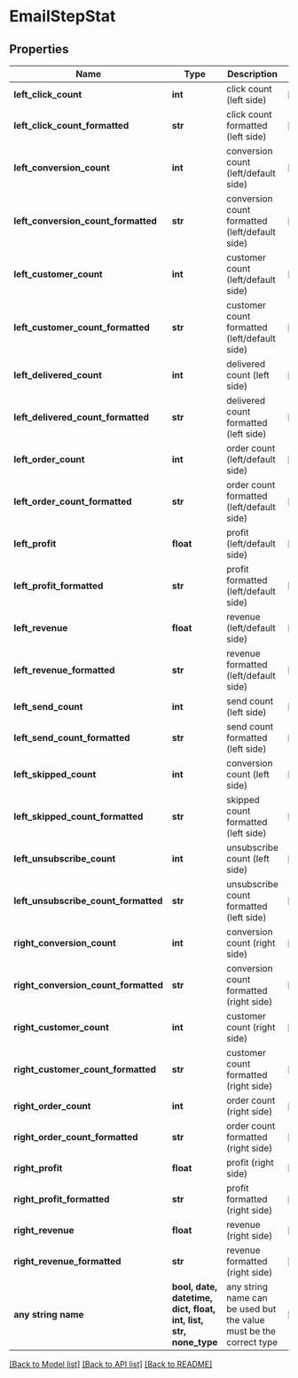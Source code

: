 # EmailStepStat


## Properties
Name | Type | Description | Notes
------------ | ------------- | ------------- | -------------
**left_click_count** | **int** | click count (left side) | [optional] 
**left_click_count_formatted** | **str** | click count formatted (left side) | [optional] 
**left_conversion_count** | **int** | conversion count (left/default side) | [optional] 
**left_conversion_count_formatted** | **str** | conversion count formatted (left/default side) | [optional] 
**left_customer_count** | **int** | customer count (left/default side) | [optional] 
**left_customer_count_formatted** | **str** | customer count formatted (left/default side) | [optional] 
**left_delivered_count** | **int** | delivered count (left side) | [optional] 
**left_delivered_count_formatted** | **str** | delivered count formatted (left side) | [optional] 
**left_order_count** | **int** | order count (left/default side) | [optional] 
**left_order_count_formatted** | **str** | order count formatted (left/default side) | [optional] 
**left_profit** | **float** | profit (left/default side) | [optional] 
**left_profit_formatted** | **str** | profit formatted (left/default side) | [optional] 
**left_revenue** | **float** | revenue (left/default side) | [optional] 
**left_revenue_formatted** | **str** | revenue formatted (left/default side) | [optional] 
**left_send_count** | **int** | send count (left side) | [optional] 
**left_send_count_formatted** | **str** | send count formatted (left side) | [optional] 
**left_skipped_count** | **int** | conversion count (left side) | [optional] 
**left_skipped_count_formatted** | **str** | skipped count formatted (left side) | [optional] 
**left_unsubscribe_count** | **int** | unsubscribe count (left side) | [optional] 
**left_unsubscribe_count_formatted** | **str** | unsubscribe count formatted (left side) | [optional] 
**right_conversion_count** | **int** | conversion count (right side) | [optional] 
**right_conversion_count_formatted** | **str** | conversion count formatted (right side) | [optional] 
**right_customer_count** | **int** | customer count (right side) | [optional] 
**right_customer_count_formatted** | **str** | customer count formatted (right side) | [optional] 
**right_order_count** | **int** | order count (right side) | [optional] 
**right_order_count_formatted** | **str** | order count formatted (right side) | [optional] 
**right_profit** | **float** | profit (right side) | [optional] 
**right_profit_formatted** | **str** | profit formatted (right side) | [optional] 
**right_revenue** | **float** | revenue (right side) | [optional] 
**right_revenue_formatted** | **str** | revenue formatted (right side) | [optional] 
**any string name** | **bool, date, datetime, dict, float, int, list, str, none_type** | any string name can be used but the value must be the correct type | [optional]

[[Back to Model list]](../README.md#documentation-for-models) [[Back to API list]](../README.md#documentation-for-api-endpoints) [[Back to README]](../README.md)


